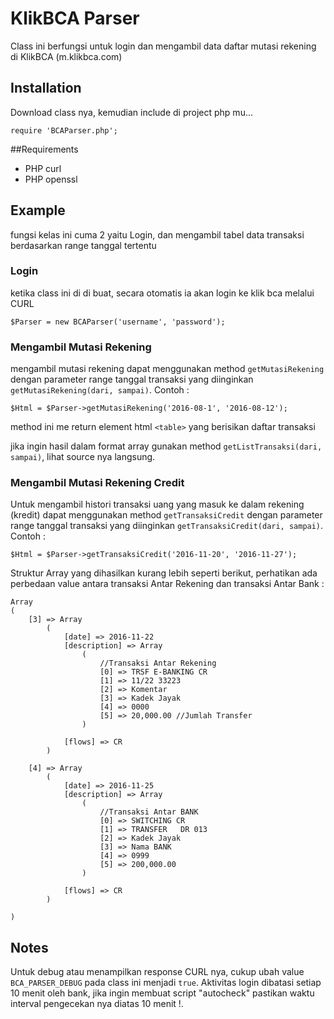 # KlikBCA Parser
Class ini berfungsi untuk login dan mengambil data daftar mutasi rekening di KlikBCA (m.klikbca.com)

## Installation
Download class nya, kemudian include di project php mu...
	
	require 'BCAParser.php';

##Requirements
* PHP curl
* PHP openssl


## Example
fungsi kelas ini cuma 2 yaitu Login, dan mengambil tabel data transaksi berdasarkan range tanggal tertentu

### Login
ketika class ini di di buat, secara otomatis ia akan login ke klik bca melalui CURL

	$Parser = new BCAParser('username', 'password');
	
### Mengambil Mutasi Rekening
mengambil mutasi rekening dapat menggunakan method `getMutasiRekening` dengan parameter range tanggal transaksi yang diinginkan `getMutasiRekening(dari, sampai)`. Contoh :
	
	$Html = $Parser->getMutasiRekening('2016-08-1', '2016-08-12');

method ini me return element html `<table>` yang berisikan daftar transaksi

jika ingin hasil dalam format array gunakan method `getListTransaksi(dari, sampai)`, lihat source nya langsung.


### Mengambil Mutasi Rekening Credit
Untuk mengambil histori transaksi uang yang masuk ke dalam rekening (kredit) dapat menggunakan method `getTransaksiCredit` dengan parameter range tanggal transaksi yang diinginkan `getTransaksiCredit(dari, sampai)`. Contoh :
	
	$Html = $Parser->getTransaksiCredit('2016-11-20', '2016-11-27');

Struktur Array yang dihasilkan kurang lebih seperti berikut, perhatikan ada perbedaan value antara transaksi Antar Rekening dan transaksi Antar Bank :
	
	Array
	(
	    [3] => Array
	        (
	            [date] => 2016-11-22
	            [description] => Array
	                (
	                	//Transaksi Antar Rekening
	                    [0] => TRSF E-BANKING CR 
	                    [1] => 11/22 33223       
	                    [2] => Komentar              
	                    [3] => Kadek Jayak
	                    [4] => 0000
	                    [5] => 20,000.00 //Jumlah Transfer
	                )

	            [flows] => CR
	        )

	    [4] => Array
	        (
	            [date] => 2016-11-25
	            [description] => Array
	                (
	                	//Transaksi Antar BANK
	                    [0] => SWITCHING CR      
	                    [1] => TRANSFER   DR 013 
	                    [2] => Kadek Jayak
	                    [3] => Nama BANK
	                    [4] => 0999
	                    [5] => 200,000.00
	                )

	            [flows] => CR
	        )

	)

## Notes
Untuk debug atau menampilkan response CURL nya, cukup ubah value `BCA_PARSER_DEBUG` pada class ini menjadi `true`.
Aktivitas login dibatasi setiap 10 menit oleh bank, jika ingin membuat script "autocheck" pastikan waktu interval pengecekan nya diatas 10 menit !.